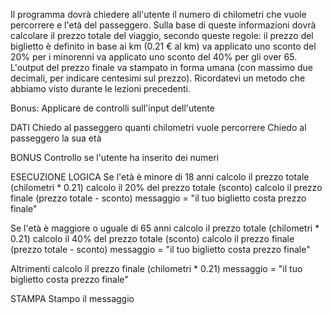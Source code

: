 Il programma dovrà chiedere all'utente il numero di chilometri che vuole percorrere e l'età del passeggero.
Sulla base di queste informazioni dovrà calcolare il prezzo totale del viaggio, secondo queste regole:
il prezzo del biglietto è definito in base ai km (0.21 € al km)
va applicato uno sconto del 20% per i minorenni
va applicato uno sconto del 40% per gli over 65.
L'output del prezzo finale va stampato in forma umana (con massimo due decimali, per indicare centesimi sul prezzo). Ricordatevi un metodo che abbiamo visto durante le lezioni precedenti.

Bonus:
Applicare de controlli sull'input dell'utente


DATI
Chiedo al passeggero quanti chilometri vuole percorrere
Chiedo al passeggero la sua età

BONUS
Controllo se l'utente ha inserito dei numeri

ESECUZIONE LOGICA
Se l'età è minore di 18 anni 
    calcolo il prezzo totale (chilometri * 0.21)
    calcolo il 20% del prezzo totale (sconto)
    calcolo il prezzo finale (prezzo totale - sconto)
    messaggio = "il tuo biglietto costa prezzo finale"

Se l'età è maggiore o uguale di 65 anni 
    calcolo il prezzo totale (chilometri * 0.21)
    calcolo il 40% del prezzo totale (sconto)
    calcolo il prezzo finale (prezzo totale - sconto)
    messaggio = "il tuo biglietto costa prezzo finale"


Altrimenti
    calcolo il prezzo finale (chilometri * 0.21)
    messaggio = "il tuo biglietto costa prezzo finale"

STAMPA
    Stampo il messaggio     

